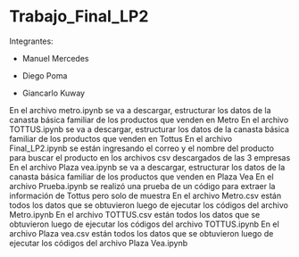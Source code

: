 # Trabajo_Final_LP2
Integrantes:

- Manuel Mercedes

- Diego Poma    

- Giancarlo Kuway

En el archivo metro.ipynb se va a descargar, estructurar los datos de la canasta básica familiar de los productos que venden en Metro
En el archivo TOTTUS.ipynb se va a descargar, estructurar los datos de la canasta básica familiar de los productos que venden en Tottus
En el archivo Final_LP2.ipynb se están ingresando el correo y el nombre del producto para buscar el producto en los archivos csv descargados de las 3 empresas
En el archivo Plaza vea.ipynb se va a descargar, estructurar los datos de la canasta básica familiar de los productos que venden en Plaza Vea
En el archivo Prueba.ipynb se realizó una prueba de un código para extraer la información de Tottus pero solo de muestra
En el archivo Metro.csv están todos los datos que se obtuvieron luego de ejecutar los códigos del archivo Metro.ipynb
En el archivo TOTTUS.csv están todos los datos que se obtuvieron luego de ejecutar los códigos del archivo TOTTUS.ipynb
En el archivo Plaza vea.csv están todos los datos que se obtuvieron luego de ejecutar los códigos del archivo Plaza Vea.ipynb